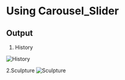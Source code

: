 # Using Carousel_Slider


## Output 
1. History

![History](https://user-images.githubusercontent.com/72338176/96338352-f8d31580-10aa-11eb-9f43-8f05db6481e1.png)

2.Sculpture
![Sculpture](https://user-images.githubusercontent.com/72338176/96338405-8151b600-10ab-11eb-8a1f-5a11eed5630a.png)
